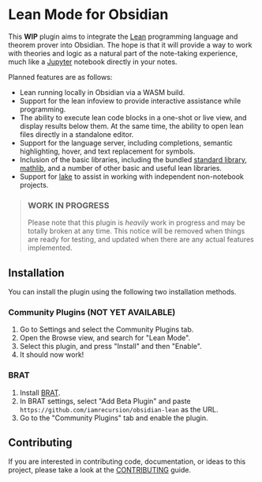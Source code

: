 # Lean Mode for Obsidian

This **WIP** plugin aims to integrate the [Lean](https://lean-lang.org) programming language and
theorem prover into Obsidian. The hope is that it will provide a way to work with theories and logic
as a natural part of the note-taking experience, much like a [Jupyter](https://jupyter.org) notebook
directly in your notes.

Planned features are as follows:

- Lean running locally in Obsidian via a WASM build.
- Support for the lean infoview to provide interactive assistance while programming.
- The ability to execute lean code blocks in a one-shot or live view, and display results below
  them. At the same time, the ability to open lean files directly in a standalone editor.
- Support for the language server, including completions, semantic highlighting, hover, and text
  replacement for symbols.
- Inclusion of the basic libraries, including the bundled
  [standard library](https://github.com/leanprover/std4),
  [mathlib](https://github.com/leanprover-community/mathlib4), and a number of other basic and
  useful lean libraries.
- Support for [lake](https://github.com/leanprover/lean4/tree/master/src/lake) to assist in working
  with independent non-notebook projects.

> ### WORK IN PROGRESS
>
> Please note that this plugin is _heavily_ work in progress and may be totally broken at any time.
> This notice will be removed when things are ready for testing, and updated when there are any
> actual features implemented.

## Installation

You can install the plugin using the following two installation methods.

### Community Plugins (NOT YET AVAILABLE)

1. Go to Settings and select the Community Plugins tab.
2. Open the Browse view, and search for "Lean Mode".
3. Select this plugin, and press "Install" and then "Enable".
4. It should now work!

### BRAT

1. Install [BRAT](https://github.com/TfTHacker/obsidian42-brat).
2. In BRAT settings, select "Add Beta Plugin" and paste
   `https://github.com/iamrecursion/obsidian-lean` as the URL.
3. Go to the "Community Plugins" tab and enable the plugin.

## Contributing

If you are interested in contributing code, documentation, or ideas to this project, please take a
look at the [CONTRIBUTING](./CONTRIBUTING.md) guide.
